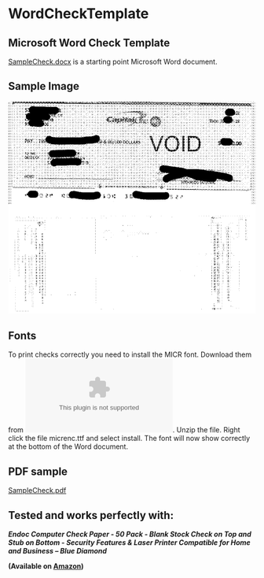 # WordCheckTemplate
## Microsoft Word Check Template


[SampleCheck.docx](/SampleCheck.docx) is a starting point Microsoft Word document.


## Sample Image

![SampleCheck.png](SampleCheck.png)

## Fonts

To print checks correctly you need to install the MICR font. Download them from ![here](https://www.1001fonts.com/download/micr-encoding.zip). Unzip the file. Right click the file micrenc.ttf and select install. The font will now show correctly at the bottom of the Word document.


## PDF sample

[SampleCheck.pdf](/SampleCheck.pdf)


## Tested and works perfectly with:

***Endoc Computer Check Paper - 50 Pack - Blank Stock Check on Top and Stub on Bottom - Security Features & Laser Printer Compatible for Home and Business – Blue Diamond***

**(Available on [Amazon](https://www.amazon.com/dp/B084BXRVZT?psc=1&ref=ppx_yo2ov_dt_b_product_details))**
